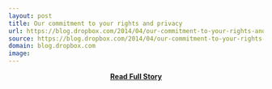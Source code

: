 ```yaml
---
layout: post
title: Our commitment to your rights and privacy
url: https://blog.dropbox.com/2014/04/our-commitment-to-your-rights-and-privacy/
source: https://blog.dropbox.com/2014/04/our-commitment-to-your-rights-and-privacy/
domain: blog.dropbox.com
image: 
---
```


<p></p>
<center><p><a href="https://blog.dropbox.com/2014/04/our-commitment-to-your-rights-and-privacy/" style='padding:25px; font-sze:18px; font-weight: bold;'>Read Full Story</a></p></center>
